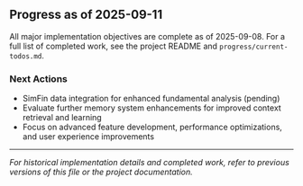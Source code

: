 
## Progress as of 2025-09-11

All major implementation objectives are complete as of 2025-09-08. For a full list of completed work, see the project README and `progress/current-todos.md`.

### Next Actions
- SimFin data integration for enhanced fundamental analysis (pending)
- Evaluate further memory system enhancements for improved context retrieval and learning
- Focus on advanced feature development, performance optimizations, and user experience improvements

---

*For historical implementation details and completed work, refer to previous versions of this file or the project documentation.*
